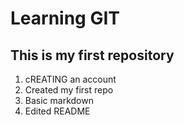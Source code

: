 # Learning GIT
## This is my first repository
1. cREATING an account
2. Created my first repo
3. Basic markdown
4. Edited README
